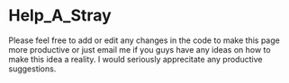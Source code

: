 # Help_A_Stray
Please feel free to add or edit any changes in the code to make this page more productive or just email me if you guys have any ideas on how to make this idea a reality. I would seriously apprecitate any productive suggestions.

